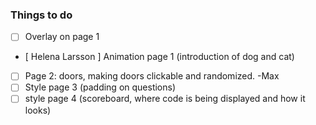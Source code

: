 ### Things to do

- [ ] Overlay on page 1
- [ Helena Larsson ] Animation page 1 (introduction of dog and cat)
- [ ] Page 2: doors, making doors clickable and randomized.  -Max
- [ ] Style page 3 (padding on questions)
- [ ] style page 4 (scoreboard, where code is being displayed and how it looks)
